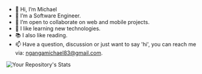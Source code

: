 - 👋 Hi, I’m Michael
- 👀 I’m a Software Engineer.
- 💞️ I’m open to collaborate on web and mobile projects.
- 📝 I like learning new technologies.
- 📚 I also like reading.
- 📫 Have a question, discussion or just want to say 'hi', you can reach me via: ngangamichael83@gmail.com. 

![Your Repository's Stats](https://github-readme-stats.vercel.app/api?username=NgangaMichael&show_icons=true)
